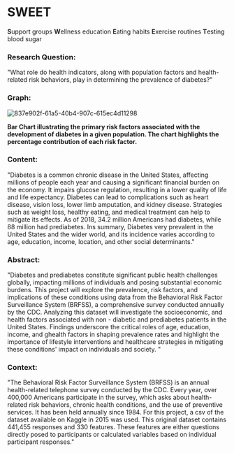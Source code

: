 # SWEET
**S**upport groups **W**ellness education **E**ating habits **E**xercise routines **T**esting blood sugar

### Research Question: 
"What role do health indicators, along with population factors and health-related risk behaviors, play in determining the prevalence of diabetes?"

### Graph: 

![837e902f-61a5-40b4-907c-615ec4d11298](https://github.com/jessea100/SWEET/assets/172406481/ae353919-8cac-4130-aa03-dbb3ba3dcc5d)

**Bar Chart illustrating the primary risk factors associated with the development of diabetes in a given population. The chart highlights the percentage contribution of each risk factor.**

### Content: 
"Diabetes is a common chronic disease in the United States, affecting millions of people each year and causing a significant financial burden on the economy. It impairs glucose regulation, resulting in a lower quality of life and life expectancy. Diabetes can lead to complications such as heart disease, vision loss, lower limb amputation, and kidney disease. Strategies such as weight loss, healthy eating, and medical treatment can help to mitigate its effects. As of 2018, 34.2 million Americans had diabetes, while 88 million had prediabetes. Ins summary, Diabetes very prevalent in the United States and the wider world, and its incidence varies according to age, education, income, location, and other social determinants."

### Abstract: 
"Diabetes and prediabetes constitute significant public health challenges globally, impacting millions of individuals and posing substantial economic burdens. This project will explore the prevalence, risk factors, and implications of these conditions using data from the Behavioral Risk Factor Surveillance System (BRFSS), a comprehensive survey conducted annually by the CDC. Analyzing this dataset will investigate the socioeconomic, and health factors associated with non - diabetic and prediabetes patients in the United States. Findings underscore the critical roles of age, education, income, and ghealth factors in shaping prevalence rates and highlight the importance of lifestyle interventions and healthcare strategies in mitigating these conditions' impact on individuals and society. "

### Context: 
"The Behavioral Risk Factor Surveillance System (BRFSS) is an annual health-related telephone survey conducted by the CDC. Every year, over 400,000 Americans participate in the survey, which asks about health-related risk behaviors, chronic health conditions, and the use of preventive services. It has been held annually since 1984. For this project, a csv of the dataset available on Kaggle in 2015 was used. This original dataset contains 441,455 responses and 330 features. These features are either questions directly posed to participants or calculated variables based on individual participant responses."






